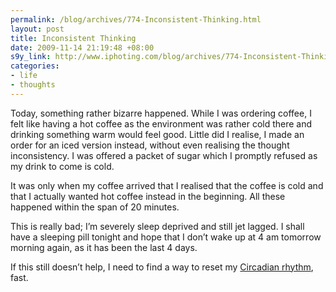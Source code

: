 ```yaml
--- 
permalink: /blog/archives/774-Inconsistent-Thinking.html
layout: post
title: Inconsistent Thinking
date: 2009-11-14 21:19:48 +08:00
s9y_link: http://www.iphoting.com/blog/archives/774-Inconsistent-Thinking.html
categories: 
- life
- thoughts
---
```

<p class="whiteline"><p>Today, something rather bizarre happened. While I was ordering coffee, I felt like having a hot coffee as the environment was rather cold there and drinking something warm would feel good. Little did I realise, I made an order for an iced version instead, without even realising the thought inconsistency. I was offered a packet of sugar which I promptly refused as my drink to come is cold.</p>
</p><p class="whiteline"><p>It was only when my coffee arrived that I realised that the coffee is cold and that I actually wanted hot coffee instead in the beginning. All these happened within the span of 20 minutes.</p>
</p><p class="whiteline"><p>This is really bad; I&#8217;m severely sleep deprived and still jet lagged. I shall have a sleeping pill tonight and hope that I don&#8217;t wake up at 4 am tomorrow morning again, as it has been the last 4 days.</p>
</p><p class="break"><p>If this still doesn&#8217;t help, I need to find a way to reset my <a onclick="_gaq.push(['_trackPageview', '/extlink/en.wikipedia.org/wiki/Circadian_rhythm']);"  href="http://en.wikipedia.org/wiki/Circadian_rhythm">Circadian rhythm</a>, fast.</p></p>
